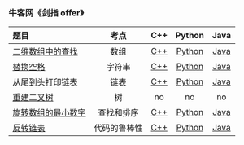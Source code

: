 ### 牛客网《剑指 offer》
| 题目 | 考点 | C++ | Python | Java |
|:--|:--:|:--:|:--:|:--:|
|[二维数组中的查找](https://www.nowcoder.com/practice/abc3fe2ce8e146608e868a70efebf62e)|数组|[C++](https://github.com/GGG1235/for-offer/blob/master/%E5%89%91%E6%8C%87offer/C%2B%2B/FindIntwoDimensionalArray.cpp)|[Python](https://github.com/GGG1235/for-offer/blob/master/%E5%89%91%E6%8C%87offer/Python/FindIntwoDimensionalArray.py)|[Java](https://github.com/GGG1235/for-offer/blob/master/%E5%89%91%E6%8C%87offer/Java/FindIntwoDimensionalArray.java)|
|[替换空格](https://www.nowcoder.com/practice/4060ac7e3e404ad1a894ef3e17650423)|字符串|[C++](https://github.com/GGG1235/for-offer/blob/master/%E5%89%91%E6%8C%87offer/C%2B%2B/ReplaceSpace.cpp)|[Python](https://github.com/GGG1235/for-offer/blob/master/%E5%89%91%E6%8C%87offer/Python/ReplaceSpace.py)|[Java](https://github.com/GGG1235/for-offer/blob/master/%E5%89%91%E6%8C%87offer/Java/ReplaceSpace.java)|
|[从尾到头打印链表](https://www.nowcoder.com/practice/d0267f7f55b3412ba93bd35cfa8e8035)|链表|[C++](https://github.com/GGG1235/for-offer/blob/master/%E5%89%91%E6%8C%87offer/C%2B%2B/PrintListFromTailToHead.cpp)|[Python](https://github.com/GGG1235/for-offer/blob/master/%E5%89%91%E6%8C%87offer/Python/PrintListFromTailToHead.py)|[Java](https://github.com/GGG1235/for-offer/blob/master/%E5%89%91%E6%8C%87offer/Java/PrintListFromTailToHead.java)|
|[重建二叉树](https://www.nowcoder.com/practice/8a19cbe657394eeaac2f6ea9b0f6fcf6)|树|no|no|no|
|[旋转数组的最小数字](https://www.nowcoder.com/practice/9f3231a991af4f55b95579b44b7a01ba)|查找和排序|[C++](https://github.com/GGG1235/for-offer/blob/master/%E5%89%91%E6%8C%87offer/C%2B%2B/minNumberInRotateArray.cpp)|[Python](https://github.com/GGG1235/for-offer/blob/master/%E5%89%91%E6%8C%87offer/Python/minNumberInRotateArray.py)|[Java](https://github.com/GGG1235/for-offer/blob/master/%E5%89%91%E6%8C%87offer/Java/MinNumberInRotateArray.java)|
|[反转链表](https://www.nowcoder.com/practice/75e878df47f24fdc9dc3e400ec6058ca)|代码的鲁棒性|[C++](https://github.com/GGG1235/for-offer/blob/master/%E5%89%91%E6%8C%87offer/C%2B%2B/ReverseList.cpp)|[Python](https://github.com/GGG1235/for-offer/blob/master/%E5%89%91%E6%8C%87offer/Python/ReverseList.py)|[Java](https://github.com/GGG1235/for-offer/blob/master/%E5%89%91%E6%8C%87offer/Java/ReverseList.java)|